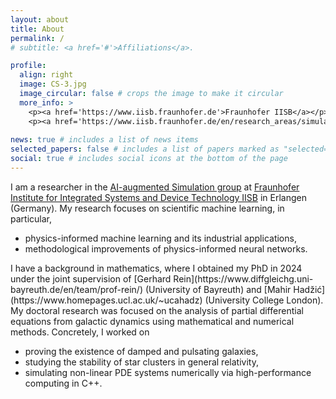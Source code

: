 ```yaml
---
layout: about
title: About
permalink: /
# subtitle: <a href='#'>Affiliations</a>.

profile:
  align: right
  image: CS-3.jpg
  image_circular: false # crops the image to make it circular
  more_info: >
    <p><a href='https://www.iisb.fraunhofer.de'>Fraunhofer IISB</a></p>
    <p><a href='https://www.iisb.fraunhofer.de/en/research_areas/simulation/ai-augmented-simulation.html'>AI-augmented Simulation</a></p>
    
news: true # includes a list of news items
selected_papers: false # includes a list of papers marked as "selected={true}"
social: true # includes social icons at the bottom of the page
---
```


I am a researcher in the [AI-augmented Simulation group](https://www.iisb.fraunhofer.de/en/research_areas/simulation/ai-augmented-simulation.html) at [Fraunhofer Institute for Integrated Systems and Device Technology IISB](https://www.iisb.fraunhofer.de) in Erlangen (Germany). My research focuses on scientific machine learning, in particular,
<ul>
  <li>physics-informed machine learning and its industrial applications,</li>
  <li>methodological improvements of physics-informed neural networks.</li>
</ul>
I have a background in mathematics, where I obtained my PhD in 2024 under the joint supervision of [Gerhard Rein](https://www.diffgleichg.uni-bayreuth.de/en/team/prof-rein/) (University of Bayreuth) and [Mahir Hadžić](https://www.homepages.ucl.ac.uk/~ucahadz) (University College London). My doctoral research was focused on the analysis of partial differential equations from galactic dynamics using mathematical and numerical methods. Concretely, I worked on
<ul>
  <li>proving the existence of damped and pulsating galaxies,</li>
  <li>studying the stability of star clusters in general relativity,</li>
  <li>simulating non-linear PDE systems numerically via high-performance computing in C++.</li>
</ul>
